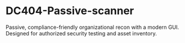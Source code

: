 # DC404-Passive-scanner
Passive, compliance-friendly organizational recon with a modern GUI. Designed for authorized security testing and asset inventory.
